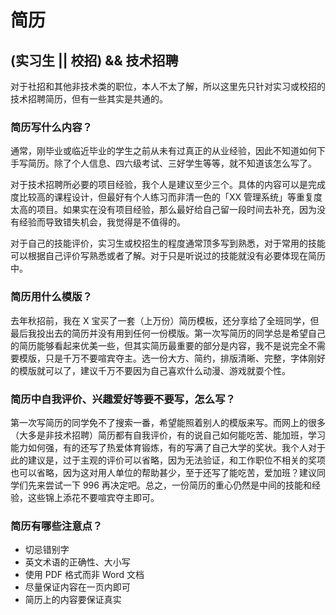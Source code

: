 # 简历

## (实习生 || 校招) && 技术招聘

对于社招和其他非技术类的职位，本人不太了解，所以这里先只针对实习或校招的技术招聘简历，但有一些其实是共通的。

### 简历写什么内容？

通常，刚毕业或临近毕业的学生之前从未有过真正的从业经验，因此不知道如何下手写简历。除了个人信息、四六级考试、三好学生等等，就不知道该怎么写了。

对于技术招聘所必要的项目经验，我个人是建议至少三个。具体的内容可以是完成度比较高的课程设计，但最好有个人练习而非清一色的「XX 管理系统」等重复度太高的项目。如果实在没有项目经验，那么最好给自己留一段时间去补充，因为没有经验而导致错失机会，我觉得是不值得的。

对于自己的技能评价，实习生或校招生的程度通常顶多写到熟悉，对于常用的技能可以根据自己评价写熟悉或者了解。对于只是听说过的技能就没有必要体现在简历中。

### 简历用什么模版？

去年秋招前，我在 X 宝买了一套（上万份）简历模板，还分享给了全班同学，但最后我投出去的简历并没有用到任何一份模版。第一次写简历的同学总是希望自己的简历能够看起来优美一些，但其实简历最重要的部分是内容，我不是说完全不需要模版，只是千万不要喧宾夺主。选一份大方、简约，排版清晰、完整，字体刚好的模版就可以了，建议千万不要因为自己喜欢什么动漫、游戏就耍个性。

### 简历中自我评价、兴趣爱好等要不要写，怎么写？

第一次写简历的同学免不了搜索一番，希望能照着别人的模版来写。而网上的很多（大多是非技术招聘）简历都有自我评价，有的说自己如何能吃苦、能加班，学习能力如何强，有的还写了热爱体育锻炼，有的写满了自己大学的奖状。我个人对于此的建议是，过于主观的评价可以省略，因为无法验证，和工作职位不相关的奖项也可以省略，因为这对用人单位的帮助甚少，至于还写了能吃苦，爱加班？建议同学们先来尝试一下 996 再决定吧。总之，一份简历的重心仍然是中间的技能和经验，这些锦上添花不要喧宾夺主即可。

### 简历有哪些注意点？

- 切忌错别字
- 英文术语的正确性、大小写
- 使用 PDF 格式而非 Word 文档
- 尽量保证内容在一页内即可
- 简历上的内容要保证真实

